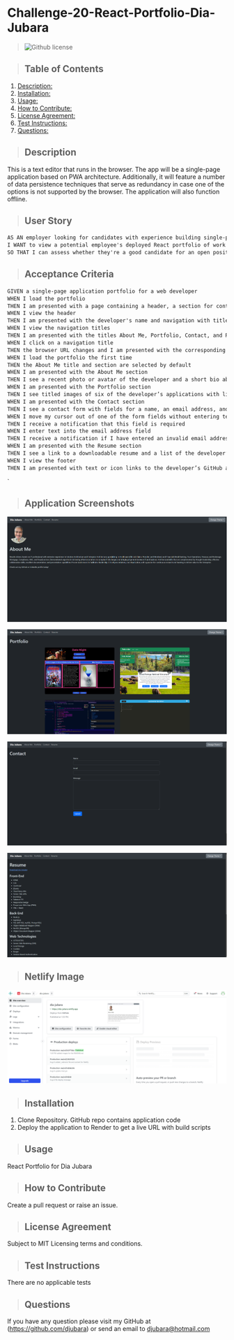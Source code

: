 # Challenge-20-React-Portfolio-Dia-Jubara

  > ![Github license](https://img.shields.io/badge/license-MIT-blue.svg)

  > ## Table of Contents

  1. [Description:](#description)
  2. [Installation:](#installation)
  3. [Usage:](#usage)
  4. [How to Contribute:](#how-to-contribute)
  5. [License Agreement:](#license-agreement)
  6. [Test Instructions:](#test-instructions)
  7. [Questions:](#questions)

  > ## Description

  This is a text editor that runs in the browser. The app will be a single-page application based on PWA architecture. Additionally, it will feature a number of data persistence techniques that serve as redundancy in case one of the options is not supported by the browser. The application will also function offline.

> ## User Story

```md
AS AN employer looking for candidates with experience building single-page applications
I WANT to view a potential employee's deployed React portfolio of work samples
SO THAT I can assess whether they're a good candidate for an open position
```

> ## Acceptance Criteria

```md
GIVEN a single-page application portfolio for a web developer
WHEN I load the portfolio
THEN I am presented with a page containing a header, a section for content, and a footer
WHEN I view the header
THEN I am presented with the developer's name and navigation with titles corresponding to different sections of the portfolio
WHEN I view the navigation titles
THEN I am presented with the titles About Me, Portfolio, Contact, and Resume, and the title corresponding to the current section is highlighted
WHEN I click on a navigation title
THEN the browser URL changes and I am presented with the corresponding section below the navigation and that title is highlighted
WHEN I load the portfolio the first time
THEN the About Me title and section are selected by default
WHEN I am presented with the About Me section
THEN I see a recent photo or avatar of the developer and a short bio about them
WHEN I am presented with the Portfolio section
THEN I see titled images of six of the developer’s applications with links to both the deployed applications and the corresponding GitHub repositories
WHEN I am presented with the Contact section
THEN I see a contact form with fields for a name, an email address, and a message
WHEN I move my cursor out of one of the form fields without entering text
THEN I receive a notification that this field is required
WHEN I enter text into the email address field
THEN I receive a notification if I have entered an invalid email address
WHEN I am presented with the Resume section
THEN I see a link to a downloadable resume and a list of the developer’s proficiencies
WHEN I view the footer
THEN I am presented with text or icon links to the developer’s GitHub and LinkedIn profiles, and their profile on a third platform (Stack Overflow, Twitter)
```

`

  > ## Application Screenshots

![image](./assets/aboutme.png)

![image](./assets/portfolio.png)

![image](./assets/contact.png)

![image](./assets/resume.png)

> ## Netlify Image

![image](./assets/netlifySiteOverview.png)

  > ## Installation

  1. Clone Repository. GitHub repo contains application code
  2. Deploy the application to Render to get a live URL with build scripts

  > ## Usage

  React Portfolio for Dia Jubara
  
  > ## How to Contribute

  Create a pull request or raise an issue.
  
  > ## License Agreement

 Subject to MIT Licensing terms and conditions.

  > ## Test Instructions

  There are no applicable tests
  
  > ## Questions

  If you have any question please visit my GitHub at (<https://github.com/djubara>) or send an email to <djubara@hotmail.com>
